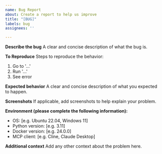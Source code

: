 ```yaml
---
name: Bug Report
about: Create a report to help us improve
title: "[BUG]"
labels: bug
assignees: ''

---
```


**Describe the bug**
A clear and concise description of what the bug is.

**To Reproduce**
Steps to reproduce the behavior:
1. Go to '...'
2. Run '...'
3. See error

**Expected behavior**
A clear and concise description of what you expected to happen.

**Screenshots**
If applicable, add screenshots to help explain your problem.

**Environment (please complete the following information):**
 - OS: [e.g. Ubuntu 22.04, Windows 11]
 - Python version: [e.g. 3.11]
 - Docker version: [e.g. 24.0.0]
 - MCP client: [e.g. Cline, Claude Desktop]

**Additional context**
Add any other context about the problem here.
